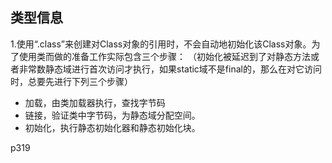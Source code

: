 ## 类型信息

1.使用“.class”来创建对Class对象的引用时，不会自动地初始化该Class对象。为了使用类而做的准备工作实际包含三个步骤：
（初始化被延迟到了对静态方法或者非常数静态域进行首次访问才执行，如果static域不是final的，那么在对它访问时，总要先进行下列三个步骤）


*  加载，由类加载器执行，查找字节码
*  链接，验证类中字节码，为静态域分配空间。
*  初始化，执行静态初始化器和静态初始化块。

p319
